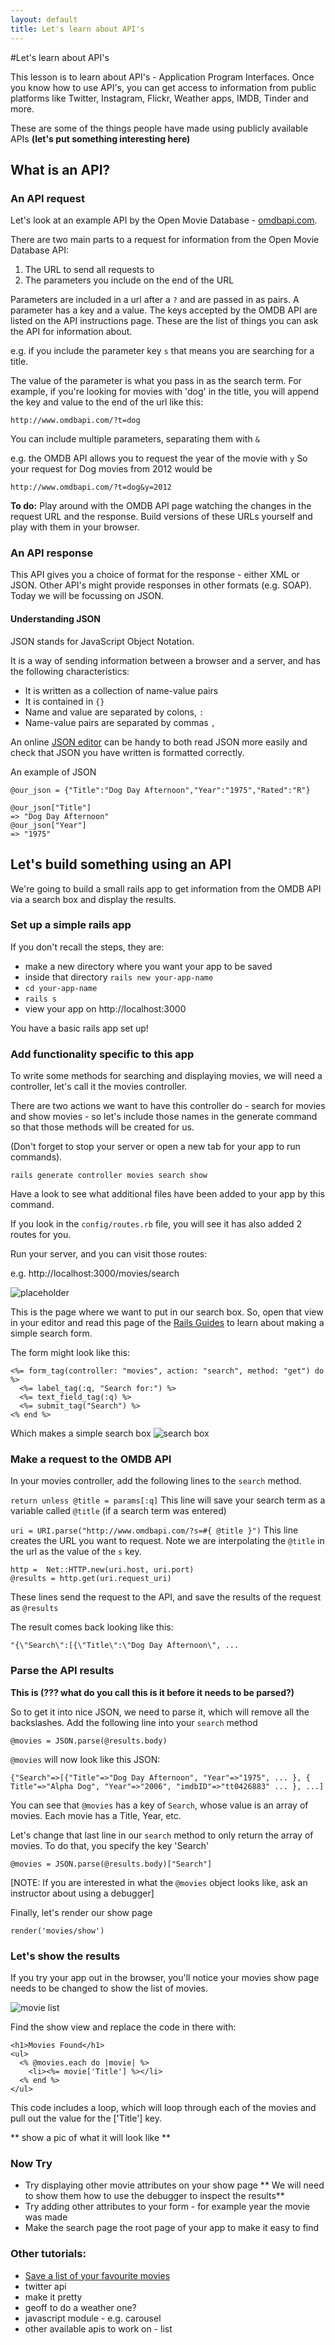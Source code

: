 ```yaml
---
layout: default
title: Let's learn about API's
---
```


#Let's learn about API's

This lesson is to learn about API's - Application Program Interfaces. Once you know how to use API's, you can get access to information from public platforms like Twitter, Instagram, Flickr, Weather apps, IMDB, Tinder and more.

These are some of the things people have made using publicly available APIs **(let's put something interesting here)**

## What is an API?


### An API request

Let's look at an example API by the Open Movie Database - [omdbapi.com](omdbapi.com).

There are two main parts to a request for information from the Open Movie Database API:

1. The URL to send all requests to
2. The parameters you include on the end of the URL

Parameters are included in a url after a `?` and are passed in as pairs. A parameter has a key and a value. The keys accepted by the OMDB API are listed on the API instructions page. These are the list of things you can ask the API for information about.

e.g. if you include the parameter key `s` that means you are searching for a title.

The value of the parameter is what you pass in as the search term. For example, if you're looking for movies with 'dog' in the title, you will append the key and value to the end of the url like this:

`http://www.omdbapi.com/?t=dog`

You can include multiple parameters, separating them with `&`

e.g. the OMDB API allows you to request the year of the movie with `y`
So your request for Dog movies from 2012 would be

`http://www.omdbapi.com/?t=dog&y=2012`


**To do:** Play around with the OMDB API page watching the changes in the request URL and the response. Build versions of these URLs yourself and play with them in your browser.

### An API response

This API gives you a choice of format for the response - either XML or JSON. Other API's might provide responses in other formats (e.g. SOAP). Today we will be focussing on JSON.

#### Understanding JSON

JSON stands for JavaScript Object Notation.

It is a way of sending information between a browser and a server, and has the following characteristics:

 - It is written as a collection of name-value pairs
 - It is contained in `{}`
 - Name and value are separated by colons, `:`
 - Name-value pairs are separated by commas `,`

An online [JSON editor](http://www.jsoneditoronline.org/) can be handy to both read JSON more easily and check that JSON you have written is formatted correctly.

An example of JSON

```
@our_json = {"Title":"Dog Day Afternoon","Year":"1975","Rated":"R"}

@our_json["Title"]
=> "Dog Day Afternoon"
@our_json["Year"]
=> "1975"
```

## Let's build something using an API

We're going to build a small rails app to get information from the OMDB API via a search box and display the results.

### Set up a simple rails app

If you don't recall the steps, they are:
 - make a new directory where you want your app to be saved
 - inside that directory `rails new your-app-name`
 - `cd your-app-name`
 - `rails s`
 - view your app on http://localhost:3000

You have a basic rails app set up!

### Add functionality specific to this app

To write some methods for searching and displaying movies, we will need a controller, let's call it the movies controller.

There are two actions we want to have this controller do - search for movies and show movies - so let's include those names in the generate command so that those methods will be created for us.

(Don't forget to stop your server or open a new tab for your app to run commands).

`rails generate controller movies search show`

Have a look to see what additional files have been added to your app by this command.

If you look in the `config/routes.rb` file, you will see it has also added 2 routes for you.

Run your server, and you can visit those routes:

e.g. http://localhost:3000/movies/search

![placeholder](images/placeholder.png)

This is the page where we want to put in our search box. So, open that view in your editor and read this page of the [Rails Guides](http://guides.rubyonrails.org/form_helpers.html#a-generic-search-form) to learn about making a simple search form.

The form might look like this:

```
<%= form_tag(controller: "movies", action: "search", method: "get") do %>
  <%= label_tag(:q, "Search for:") %>
  <%= text_field_tag(:q) %>
  <%= submit_tag("Search") %>
<% end %>
```
Which makes a simple search box
![search box](search-box.png?raw=true)

### Make a request to the OMDB API
In your movies controller, add the following lines to the `search` method.

`return unless @title = params[:q]`
This line will save your search term as a variable called `@title` (if a search term was entered)

`uri = URI.parse("http://www.omdbapi.com/?s=#{ @title }")`
This line creates the URL you want to request. Note we are interpolating the `@title` in the url as the value of the `s` key.

```
http =  Net::HTTP.new(uri.host, uri.port)
@results = http.get(uri.request_uri)
```
These lines send the request to the API, and save the results of the request as `@results`

The result comes back looking like this:
```
"{\"Search\":[{\"Title\":\"Dog Day Afternoon\", ...
```

### Parse the API results

**This is (??? what do you call this is it before it needs to be parsed?)**

So to get it into nice JSON, we need to parse it, which will remove all the backslashes. Add the following line into your `search` method

`@movies = JSON.parse(@results.body)`

`@movies` will now look like this JSON:
```
{"Search"=>[{"Title"=>"Dog Day Afternoon", "Year"=>"1975", ... }, { Title"=>"Alpha Dog", "Year"=>"2006", "imdbID"=>"tt0426883" ... }, ...]
```

You can see that `@movies` has a key of `Search`, whose value is an array of movies. Each movie has a Title, Year, etc.

Let's change that last line in our `search` method to only return the array of movies. To do that, you specify the key 'Search'

`@movies = JSON.parse(@results.body)["Search"]`

[NOTE: If you are interested in what the `@movies` object looks like, ask an instructor about using a debugger]

Finally, let's render our show page

`render('movies/show')`

### Let's show the results

If you try your app out in the browser, you'll notice your movies show page needs to be changed to show the list of movies.

![movie list](images/movie-list.png)

Find the show view and replace the code in there with:

```
<h1>Movies Found</h1>
<ul>
  <% @movies.each do |movie| %>
    <li><%= movie['Title'] %></li>
  <% end %>
</ul>
```

This code includes a loop, which will loop through each of the movies and pull out the value for the ['Title'] key.

** show a pic of what it will look like **

### Now Try

 - Try displaying other movie attributes on your show page ** We will need to show them how to use the debugger to inspect the results**
 - Try adding other attributes to your form - for example year the movie was made
 - Make the search page the root page of your app to make it easy to find

### Other tutorials:


 - [Save a list of your favourite movies](favourites_list)
 - twitter api
 - make it pretty
 - geoff to do a weather one?
 - javascript module - e.g. carousel
 - other available apis to work on  - list

